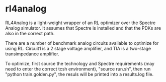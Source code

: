 # rl4analog

RL4Analog is a light-weight wrapper of an RL optimizer over the Spectre Analog simulator. It assumes that Spectre is installed and that the PDKs are also in the correct path.

There are a number of benchmark analog circuits available to optimize for using RL. Circuit1 is a 2 stage voltage amplifier, and TIA is a two-stage transimpedance amplifier.


To optimize, first source the technology and Spectre requirements (may need to enter the correct tcsh environment), "source run.sh", then run "python train.golden.py", the resuls will be printed into a results.log file.
